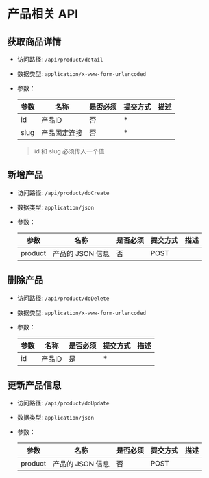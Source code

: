 # 产品相关 API



## 获取商品详情
- 访问路径: `/api/product/detail`
- 数据类型: `application/x-www-form-urlencoded`
- 参数：

  | 参数 | 名称 | 是否必须 | 提交方式 | 描述 |  
  | --- | --- | --- | --- | --- |
  | id | 产品ID | 否 | * |  |  
  | slug | 产品固定连接 | 否 | * |  |  

   > id 和 slug 必须传入一个值

## 新增产品
- 访问路径: `/api/product/doCreate`
- 数据类型: `application/json`
- 参数：

  | 参数 | 名称 | 是否必须 | 提交方式 | 描述 |  
  | --- | --- | --- | --- | --- |
  | product | 产品的 JSON 信息 | 否 | POST |  |  



## 删除产品
- 访问路径: `/api/product/doDelete`
- 数据类型: `application/x-www-form-urlencoded`
- 参数：

  | 参数 | 名称 | 是否必须 | 提交方式 | 描述 |  
  | --- | --- | --- | --- | --- |
  | id | 产品ID | 是 | * |  |  



## 更新产品信息
- 访问路径: `/api/product/doUpdate`
- 数据类型: `application/json`
- 参数：

  | 参数 | 名称 | 是否必须 | 提交方式 | 描述 |  
  | --- | --- | --- | --- | --- |
  | product | 产品的 JSON 信息 | 否 | POST |  |  

